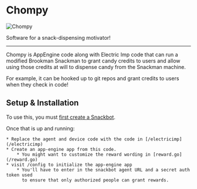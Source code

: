 # Chompy

![Chompy](http://38.media.tumblr.com/aa7029e25e94e31ca778b259729f6e79/tumblr_n9yvdfDSdG1sgl0ajo1_500.gif "Chompy!")

Software for a snack-dispensing motivator!

---

Chompy is AppEngine code along with Electric Imp code that can run a modified
Brookman Snackman to grant candy credits to users and allow using those credits
at will to dispense candy from the Snackman machine.

For example, it can be hooked up to git repos and grant credits to users when
they check in code!

## Setup & Installation

To use this, you must [first create a Snackbot](http://www.jameco.com/Jameco/workshop/JamecoBuilds/jamecobuilds-snackbot.html).

Once that is up and running:

    * Replace the agent and device code with the code in [/electricimp](/electricimp)
    * Create an app-engine app from this code.
        * You might want to customize the reward wording in [reward.go](/reward.go)
    * visit /config to initialize the app-engine app
        * You'll have to enter in the snackbot agent URL and a secret auth token used
          to ensure that only authorized people can grant rewards.

